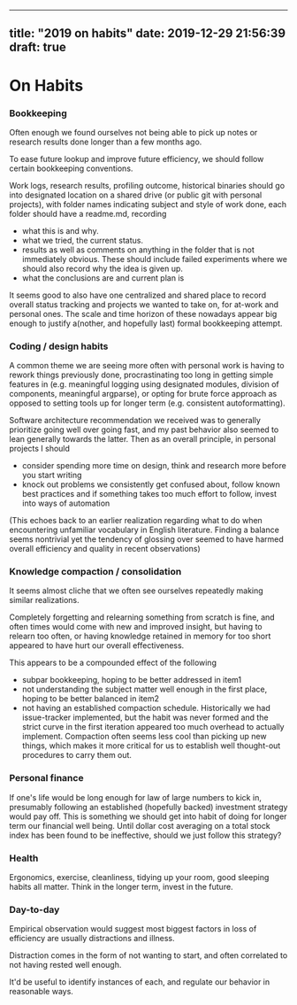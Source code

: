 
---
title: "2019 on habits"
date: 2019-12-29 21:56:39
draft: true
---

# On Habits

### Bookkeeping

Often enough we found ourselves not being able to pick up notes or research results done longer than a few months ago.

To ease future lookup and improve future efficiency, we should follow certain bookkeeping conventions.

Work logs, research results, profiling outcome, historical binaries should go into designated location on a shared drive (or public git with personal projects), with folder names indicating subject and style of work done, each folder should have a readme.md, recording
* what this is and why.
* what we tried, the current status.
* results as well as comments on anything in the folder that is not immediately obvious. These should include failed experiments where we should also record why the idea is given up.
* what the conclusions are and current plan is

It seems good to also have one centralized and shared place to record overall status tracking and projects we wanted to take on, for at-work and personal ones.
The scale and time horizon of these nowadays appear big enough to justify a(nother, and hopefully last) formal bookkeeping attempt.

### Coding / design habits

A common theme we are seeing more often with personal work is having to rework things previously done, procrastinating too long in getting simple features in (e.g. meaningful logging using designated modules, division of components, meaningful argparse), or opting for brute force approach as opposed to setting tools up for longer term (e.g. consistent autoformatting).

Software architecture recommendation we received was to generally prioritize going well over going fast, and my past behavior also seemed to lean generally towards the latter.
Then as an overall principle, in personal projects I should
* consider spending more time on design, think and research more before you start writing
* knock out problems we consistently get confused about, follow known best practices and if something takes too much effort to follow, invest into ways of automation

(This echoes back to an earlier realization regarding what to do when encountering unfamiliar vocabulary in English literature. Finding a balance seems nontrivial yet the tendency of glossing over seemed to have harmed overall efficiency and quality in recent observations)

### Knowledge compaction / consolidation

It seems almost cliche that we often see ourselves repeatedly making similar realizations.

Completely forgetting and relearning something from scratch is fine, and often times would come with new and improved insight, but having to relearn too often, or having knowledge retained in memory for too short appeared to have hurt our overall effectiveness.

This appears to be a compounded effect of the following
* subpar bookkeeping, hoping to be better addressed in item1
* not understanding the subject matter well enough in the first place, hoping to be better balanced in item2
* not having an established compaction schedule. Historically we had issue-tracker implemented, but the habit was never formed and the strict curve in the first iteration appeared too much overhead to actually implement. Compaction often seems less cool than picking up new things, which makes it more critical for us to establish well thought-out procedures to carry them out.

### Personal finance

If one's life would be long enough for law of large numbers to kick in, presumably following an established (hopefully backed) investment strategy would pay off.
This is something we should get into habit of doing for longer term our financial well being.
Until dollar cost averaging on a total stock index has been found to be ineffective, should we just follow this strategy?

### Health

Ergonomics, exercise, cleanliness, tidying up your room, good sleeping habits all matter.
Think in the longer term, invest in the future.

### Day-to-day

Empirical observation would suggest most biggest factors in loss of efficiency are usually distractions and illness.

Distraction comes in the form of not wanting to start, and often correlated to not having rested well enough.

It'd be useful to identify instances of each, and regulate our behavior in reasonable ways.
